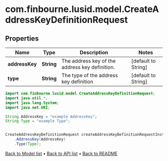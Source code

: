 # com.finbourne.lusid.model.CreateAddressKeyDefinitionRequest

## Properties

Name | Type | Description | Notes
------------ | ------------- | ------------- | -------------
**addressKey** | **String** | The address key of the address key definition. | [default to String]
**type** | **String** | The type of the address key definition | [default to String]

```java
import com.finbourne.lusid.model.CreateAddressKeyDefinitionRequest;
import java.util.*;
import java.lang.System;
import java.net.URI;

String AddressKey = "example AddressKey";
String Type = "example Type";


CreateAddressKeyDefinitionRequest createAddressKeyDefinitionRequestInstance = new CreateAddressKeyDefinitionRequest()
    .AddressKey(AddressKey)
    .Type(Type);
```


[Back to Model list](../README.md#documentation-for-models) &#8226; [Back to API list](../README.md#documentation-for-api-endpoints) &#8226; [Back to README](../README.md)

